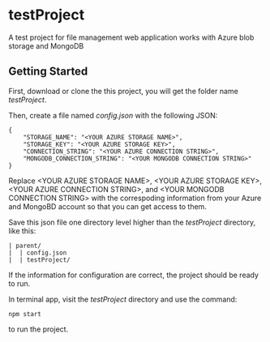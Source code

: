 # testProject

A test project for file management web application works with Azure blob storage and MongoDB

## Getting Started

First, download or clone the this project, you will get the folder name *testProject*. 

Then, create a file named *config.json* with the following JSON:

```
{
    "STORAGE_NAME": "<YOUR AZURE STORAGE NAME>",
    "STORAGE_KEY": "<YOUR AZURE STORAGE KEY>",
    "CONNECTION_STRING": "<YOUR AZURE CONNECTION STRING>",
    "MONGODB_CONNECTION_STRING": "<YOUR MONGODB CONNECTION STRING>"
}
```

Replace \<YOUR AZURE STORAGE NAME\>, \<YOUR AZURE STORAGE KEY\>, \<YOUR AZURE CONNECTION STRING\>, and \<YOUR MONGODB CONNECTION STRING\> 
with the correspoding information from your Azure and MongoBD account so that you can get access to them. 

Save this json file one directory level higher than the *testProject* directory, like this:

```
| parent/
|  | config.json
|  | testProject/
```

If the information for configuration are correct, the project should be ready to run.

In terminal app, visit the *testProject* directory and use the command:
```
npm start
```
to run the project.
